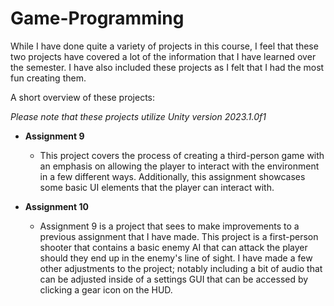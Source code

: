 # Game-Programming
While I have done quite a variety of projects in this course, I feel that these two
projects have covered a lot of the information that I have learned over the semester. I have
also included these projects as I felt that I had the most fun creating them.

A short overview of these projects:

*Please note that these projects utilize Unity version 2023.1.0f1*
  
* **Assignment 9**
  * This project covers the process of creating a third-person game with an emphasis on
  allowing the player to interact with the environment in a few different ways. Additionally,
  this assignment showcases some basic UI elements that the player can interact with.

* **Assignment 10**
  * Assignment 9 is a project that sees to make improvements to a previous assignment that
  I have made. This project is a first-person shooter that contains a basic enemy AI that
  can attack the player should they end up in the enemy's line of sight. I have made a few
  other adjustments to the project; notably including a bit of audio that can be adjusted inside
  of a settings GUI that can be accessed by clicking a gear icon on the HUD. 
